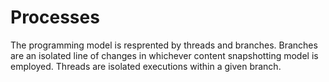 # Processes

The programming model is resprented by threads and branches. Branches are an
isolated line of changes in whichever content snapshotting model is employed.
Threads are isolated executions within a given branch.
